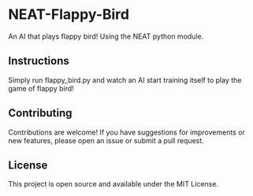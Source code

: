 # NEAT-Flappy-Bird
An AI that plays flappy bird! Using the NEAT python module.

## Instructions
Simply run flappy_bird.py and watch an AI start training itself to play the game of flappy bird!

## Contributing
Contributions are welcome! If you have suggestions for improvements or new features, please open an issue or submit a pull request.

## License
This project is open source and available under the MIT License.